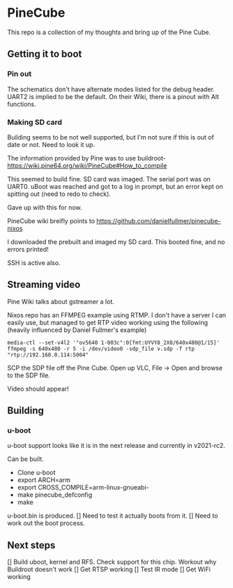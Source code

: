 # PineCube

This repo is a collection of my thoughts and bring up of the Pine Cube. 


## Getting it to boot

### Pin out 
The schematics don't have alternate modes listed for the debug header. UART2 is implied to be the default. On their Wiki, there is a pinout with Alt functions. 

### Making SD card

Building seems to be not well supported, but I'm not sure if this is out of date or not. Need to look it up. 

The information provided by Pine was to use buildroot- https://wiki.pine64.org/wiki/PineCube#How_to_compile

This seemed to build fine. SD card was imaged. The serial port was on UART0. 
uBoot was reached and got to a log in prompt, but an error kept on spitting out (need to redo to check). 

Gave up with this for now. 

PineCube wiki breifly points to https://github.com/danielfullmer/pinecube-nixos

I downloaded the prebuilt and imaged my SD card. This booted fine, and no errors printed! 

SSH is active also. 

## Streaming video

Pine Wiki talks about gstreamer a lot. 

Nixos repo has an FFMPEG example using RTMP. I don't have a server I can easily use, but managed to get RTP video working using the following (heavily influenced by Daniel Fullmer's example)

```
media-ctl --set-v4l2 '"ov5640 1-003c":0[fmt:UYVY8_2X8/640x480@1/15]'
ffmpeg -s 640x480 -r 5 -i /dev/video0 -sdp_file v.sdp -f rtp "rtp://192.168.0.114:5004"
```
SCP the SDP file off the Pine Cube. 
Open up VLC, File -> Open and browse to the SDP file. 

Video should appear! 

## Building

### u-boot

u-boot support looks like it is in the next release and currently in v2021-rc2.

Can be built. 
 - Clone u-boot
 - export ARCH=arm
 - export CROSS_COMPILE=arm-linux-gnueabi-
 - make pinecube_defconfig
 - make

u-boot.bin is produced. 
 [] Need to test it actually boots from it. 
 [] Need to work out the boot process.
## Next steps

 [] Build uboot, kernel and RFS. Check support for this chip. Workout why Buildroot doesn't work
 [] Get RTSP working
 [] Test IR mode
 [] Get WiFi working
 
